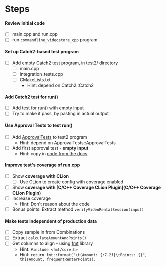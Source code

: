 # Steps

#### Review initial code

* [ ] main.cpp and run.cpp
* [ ] run `commandline_videostore_cpp` program

#### Set up Catch2-based test program

* [ ] Add empty [Catch2](https://github.com/catchorg/Catch2) test program, in test2/ directory
    * [ ] main.cpp
    * [ ] integration_tests.cpp
    * [ ] CMakeLists.txt
        * Hint: depend on Catch2::Catch2

#### Add Catch2 test for run()

* [ ] Add test for run() with empty input
* [ ] Try to make it pass, by pasting in actual output

#### Use Approval Tests to test run()

* [ ] Add [ApprovalTests](https://github.com/approvals/ApprovalTests.cpp/) to test2 program
    * Hint: depend on ApprovalTests::ApprovalTests
* [ ] Add first approval test - **empty input**
    * Hint: copy
      in [code from the docs](https://approvaltestscpp.readthedocs.io/en/latest/generated_docs/UsingCatch.html#code-to-copy-for-your-first-catch2-approvals-test)

#### Improve test's coverage of run.cpp

* [ ] Show **coverage with CLion**
    * [ ] Use CLion to create config with coverage enabled
* [ ] Show **coverage with [C/C++ Coverage CLion Plugin](C/C++ Coverage CLion Plugin)**
* [ ] Increase coverage
    * Hint: Don't reason about the code
* [ ] Bonus points: Extract method `verifyVideoRentalSession(input)`

#### Make tests independent of production data

* [ ] Copy sample in from Combinations
* [ ] Extract `calculateAmountAndPoints()`
* [ ] Get columns to align - using [fmt](https://github.com/fmtlib/fmt) library
    * Hint: `#include <fmt/core.h>`
    * Hint:  `return fmt::format("\t(Amount: {:7.2f}\tPoints: {}", thisAmount, frequentRenterPoints);`